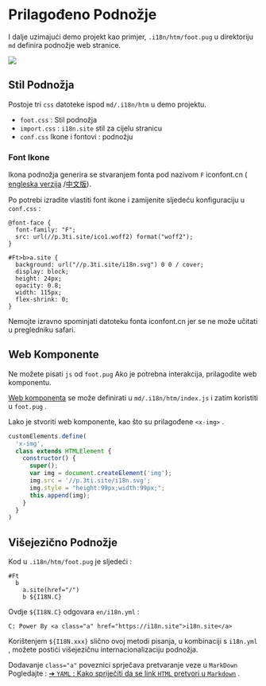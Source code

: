 # Prilagođeno Podnožje

I dalje uzimajući demo projekt kao primjer, `.i18n/htm/foot.pug` u direktoriju `md` definira podnožje web stranice.

![](https://p.3ti.site/1721286077.avif)

## Stil Podnožja

Postoje tri `css` datoteke ispod `md/.i18n/htm` u demo projektu.

* `foot.css` : Stil podnožja
* `import.css` : `i18n.site` stil za cijelu stranicu
* `conf.css` Ikone i fontovi : podnožju

### Font Ikone

Ikona podnožja generira se stvaranjem fonta pod nazivom `F` iconfont.cn ( [engleska verzija](https://www.iconfont.cn/?lang=en-us) /[中文版](https://www.iconfont.cn/?lang=zh)).

Po potrebi izradite vlastiti font ikone i zamijenite sljedeću konfiguraciju u `conf.css` :

```
@font-face {
  font-family: "F";
  src: url(//p.3ti.site/ico1.woff2) format("woff2");
}

#Ft>b>a.site {
  background: url("//p.3ti.site/i18n.svg") 0 0 / cover;
  display: block;
  height: 24px;
  opacity: 0.8;
  width: 115px;
  flex-shrink: 0;
}
```

Nemojte izravno spominjati datoteku fonta iconfont.cn jer se ne može učitati u pregledniku safari.

## Web Komponente

Ne možete pisati `js` od `foot.pug` Ako je potrebna interakcija, prilagodite web komponentu.

[Web komponenta](https://www.freecodecamp.org/news/build-your-first-web-component/) se može definirati u `md/.i18n/htm/index.js` i zatim koristiti u `foot.pug` .

Lako je stvoriti web komponente, kao što su prilagođene `<x-img>` .

```js
customElements.define(
  'x-img',
  class extends HTMLElement {
    constructor() {
      super();
      var img = document.createElement('img');
      img.src = '//p.3ti.site/i18n.svg';
      img.style = "height:99px;width:99px;";
      this.append(img);
    }
  }
)
```

## Višejezično Podnožje

Kod u `.i18n/htm/foot.pug` je sljedeći :

```
#Ft
  b
    a.site(href="/")
    b ${I18N.C}
```

Ovdje `${I18N.C}` odgovara `en/i18n.yml` :

```
C: Power By <a class="a" href="https://i18n.site">i18n.site</a>
```

Korištenjem `${I18N.xxx}` slično ovoj metodi pisanja, u kombinaciji s `i18n.yml` , možete postići višejezičnu internacionalizaciju podnožja.

Dodavanje `class="a"` poveznici sprječava pretvaranje veze u `MarkDown` Pogledajte :
 [➔ `YAML` : Kako spriječiti da se link `HTML` pretvori u `Markdown`](/i18/qa#H2) .